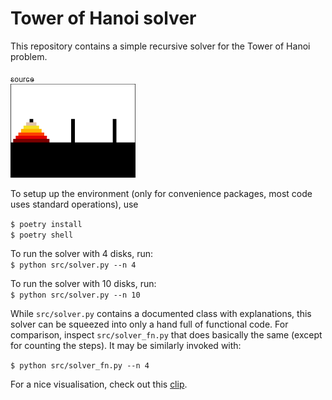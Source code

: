 # Tower of Hanoi solver

This repository contains a simple recursive solver for the Tower of Hanoi problem.  

[<sub>source</sub>](https://commons.wikimedia.org/wiki/File:Iterative_algorithm_solving_a_6_disks_Tower_of_Hanoi.gif)   
<img src="img/hanoi_gif.gif" width="200" height="150"> 

To setup up the environment (only for convenience packages, most code uses standard operations), use  

```$ poetry install```   
```$ poetry shell```  


To run the solver with 4 disks, run:  
```$ python src/solver.py --n 4```

To run the solver with 10 disks, run:    
```$ python src/solver.py --n 10```  

While `src/solver.py` contains a documented class with explanations, this solver can be squeezed into 
only a hand full of functional code. For comparison, inspect `src/solver_fn.py` that does basically the 
same (except for counting the steps). It may be similarly invoked with:  

```$ python src/solver_fn.py --n 4```


For a nice visualisation, check out this [clip](https://www.youtube.com/watch?v=YstLjLCGmgg).

